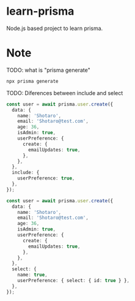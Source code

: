 # learn-prisma

Node.js based project to learn prisma.

# Note

TODO: what is "prisma generate"

```sh
npx prisma generate
```

TODO: Diferences between include and select

```TypeScript
const user = await prisma.user.create({
  data: {
    name: 'Shotaro',
    email: 'Shotaro@test.com',
    age: 36,
    isAdmin: true,
    userPreference: {
      create: {
        emailUpdates: true,
      },
    },
  },
  include: {
    userPreference: true,
  },
});
```

```TypeScript
const user = await prisma.user.create({
  data: {
    name: 'Shotaro',
    email: 'Shotaro@test.com',
    age: 36,
    isAdmin: true,
    userPreference: {
      create: {
        emailUpdates: true,
      },
    },
  },
  select: {
    name: true,
    userPreference: { select: { id: true } },
  },
});
```
